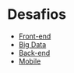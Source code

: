 # Desafios

* [Front-end](frontend.md)
* [Big Data](bigdata.md)
* [Back-end](backend.md)
* [Mobile](mobile.md)

